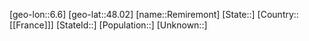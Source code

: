 ﻿---
location: [48.02,6.6]
mapzoom: [7,12] 
mapmarker: city 
type: City
tags:
- geo/City


SpocWebEntityId: 33702
isDeleted: false
confidential: public

---
[geo-lon::6.6]
[geo-lat::48.02]
[name::Remiremont]
[State::]
[Country::[[France]]]
[StateId::]
[Population::]
[Unknown::]

